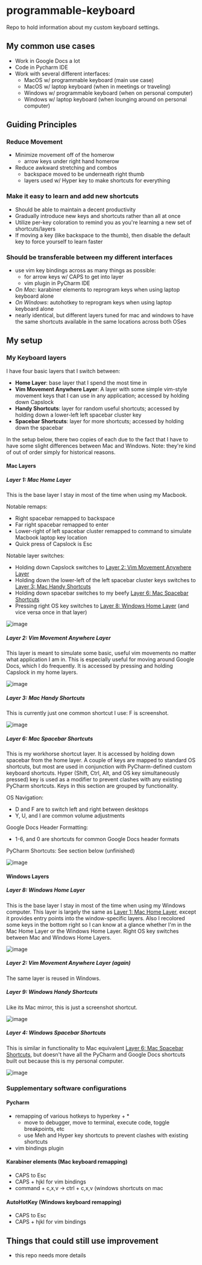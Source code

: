 # programmable-keyboard
Repo to hold information about my custom keyboard settings.

## My common use cases
- Work in Google Docs a lot
- Code in Pycharm IDE
- Work with several different interfaces:
  - MacOS w/ programmable keyboard (main use case)
  - MacOS w/ laptop keyboard (when in meetings or traveling)
  - Windows w/ programmable keyboard (when on personal computer)
  - Windows w/ laptop keyboard (when lounging around on personal computer)

## Guiding Principles

### Reduce Movement
- Minimize movement off of the homerow
  - arrow keys under right hand homerow
- Reduce awkward stretching and combos
  - backspace moved to be underneath right thumb
  - layers used w/ Hyper key to make shortcuts for everything

### Make it easy to learn and add new shortcuts
- Should be able to maintain a decent productivity
- Gradually introduce new keys and shortcuts rather than all at once
- Utilize per-key coloration to remind you as you're learning a new set of shortcuts/layers
- If moving a key (like backspace to the thumb), then disable the default key to force yourself to learn faster

### Should be transferable between my different interfaces
- use vim key bindings across as many things as possible:
  - for arrow keys w/ CAPS to get into layer
  - vim plugin in PyCharm IDE
- *On Mac*: karabiner elements to reprogram keys when using laptop keyboard alone
- *On Windows*: autohotkey to reprogram keys when using laptop keyboard alone
- nearly identical, but different layers tuned for mac and windows to have the same shortcuts available in the same locations across both OSes

## My setup

### My Keyboard layers

I have four basic layers that I switch between:
- **Home Layer**: base layer that I spend the most time in
- **Vim Movement Anywhere Layer**: A layer with some simple vim-style movement keys that I can use in any application; accessed by holding down Capslock 
- **Handy Shortcuts**: layer for random useful shortcuts; accessed by holding down a lower-left left spacebar cluster key
- **Spacebar Shortcuts**: layer for more shortcuts; accessed by holding down the spacebar

In the setup below, there two copies of each due to the fact that I have to have some slight differences between Mac and Windows. Note: they're kind of out of order simply for historical reasons.

#### Mac Layers

##### Layer 1: Mac Home Layer
This is the base layer I stay in most of the time when using my Macbook.

Notable remaps:
- Right spacebar remapped to backspace
- Far right spacebar remapped to enter
- Lower-right of left spacebar cluster remapped to command to simulate Macbook laptop key location
- Quick press of Capslock is Esc

Notable layer switches:
- Holding down Capslock switches to [Layer 2: Vim Movement Anywhere Layer](#layer-2-vim-movement-anywhere-layer)
- Holding down the lower-left of the left spacebar cluster keys switches to [Layer 3: Mac Handy Shortcuts](#layer-3-mac-handy-shortcuts) 
- Holding down spacebar switches to my beefy [Layer 6: Mac Spacebar Shortcuts](#layer-6-mac-spacebar-shortcuts)
- Pressing right OS key switches to [Layer 8: Windows Home Layer](#layer-8-windows-home-layer) (and vice versa once in that layer)

![image](https://github.com/dantheand/programmable-keyboard/assets/16441200/6d33707f-6c99-4907-8dbb-7efabd23a8f5)

##### Layer 2: Vim Movement Anywhere Layer
This layer is meant to simulate some basic, useful vim movements no matter what application I am in. This is especially useful for moving around Google Docs, which I do frequently. It is accessed by pressing and holding Capslock in my home layers.

![image](https://github.com/dantheand/programmable-keyboard/assets/16441200/4d33e1b8-862d-4396-8132-7ba6b8c57b96)

##### Layer 3: Mac Handy Shortcuts
This is currently just one common shortcut I use: F is screenshot.

![image](https://github.com/dantheand/programmable-keyboard/assets/16441200/2f1ab89a-3a10-4355-8af0-2709abde41ed)

##### Layer 6: Mac Spacebar Shortcuts
This is my workhorse shortcut layer. It is accessed by holding down spacebar from the home layer. A couple of keys are mapped to standard OS shortcuts, but most are used in conjunction with PyCharm-defined custom keyboard shortcuts. Hyper (Shift, Ctrl, Alt, and OS key simultaneously pressed) key is used as a modifier to prevent clashes with any existing PyCharm shortcuts.
Keys in this section are grouped by functionality.

OS Navigation:
- D and F are to switch left and right between desktops
- Y, U, and I are common volume adjustments

Google Docs Header Formatting:
- 1-6, and 0 are shortcuts for common Google Docs header formats

PyCharm Shortcuts:
See section below (unfinished)

![image](https://github.com/dantheand/programmable-keyboard/assets/16441200/888d1e91-f367-46fa-840f-75a7fdd5f004)


#### Windows Layers

##### Layer 8: Windows Home Layer
This is the base layer I stay in most of the time when using my Windows computer. This layer is largely the same as [Layer 1: Mac Home Layer](#layer-1-mac-home-layer), except it provides entry points into the window-specific layers. Also I recolored some keys in the bottom right so I can know at a glance whether I'm in the Mac Home Layer or the Windows Home Layer. Right OS key switches between Mac and Windows Home Layers.

![image](https://github.com/dantheand/programmable-keyboard/assets/16441200/14f82637-93a9-4fe3-be46-fc735ad67e46)

##### Layer 2: Vim Movement Anywhere Layer (again)
The same layer is reused in Windows.

##### Layer 9: Windows Handy Shortcuts
Like its Mac mirror, this is just a screenshot shortcut.

![image](https://github.com/dantheand/programmable-keyboard/assets/16441200/5e661ccc-a6a4-456c-908c-388fb1332d8a)

##### Layer 4: Windows Spacebar Shortcuts
This is similar in functionality to Mac equivalent [Layer 6: Mac Spacebar Shortcuts](#layer-6-mac-spacebar-shortcuts), but doesn't have all the PyCharm and Google Docs shortcuts built out because this is my personal computer.

![image](https://github.com/dantheand/programmable-keyboard/assets/16441200/1ad120dd-7193-4322-8b89-4c3db44ecc8b)


### Supplementary software configurations

#### Pycharm
- remapping of various hotkeys to hyperkey + *
    - move to debugger, move to terminal, execute code, toggle breakpoints, etc
    - use Meh and Hyper key shortcuts to prevent clashes with existing shortcuts  
- vim bindings plugin

#### Karabiner elements (Mac keyboard remapping)
- CAPS to Esc
- CAPS + hjkl for vim bindings
- command + c,x,v -> ctrl + c,x,v (windows shortcuts on mac

#### AutoHotKey (Windows keyboard remapping)
- CAPS to Esc
- CAPS + hjkl for vim bindings

## Things that could still use improvement
- this repo needs more details
